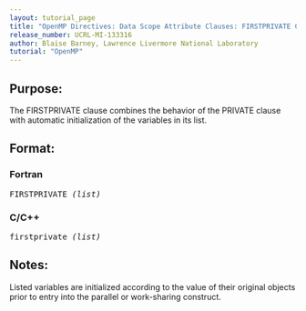 ```yaml
---
layout: tutorial_page
title: "OpenMP Directives: Data Scope Attribute Clauses: FIRSTPRIVATE Clause"
release_number: UCRL-MI-133316
author: Blaise Barney, Lawrence Livermore National Laboratory
tutorial: "OpenMP"
---
```


## Purpose:

The FIRSTPRIVATE clause combines the behavior of the PRIVATE clause with automatic initialization of the variables in its list.

## Format:

### Fortran	
<pre>
FIRSTPRIVATE <i>(list)</i>
</pre>

### C/C++	
<pre>
firstprivate <i>(list)</i>
</pre>

## Notes:

Listed variables are initialized according to the value of their original objects prior to entry into the parallel or work-sharing construct.
